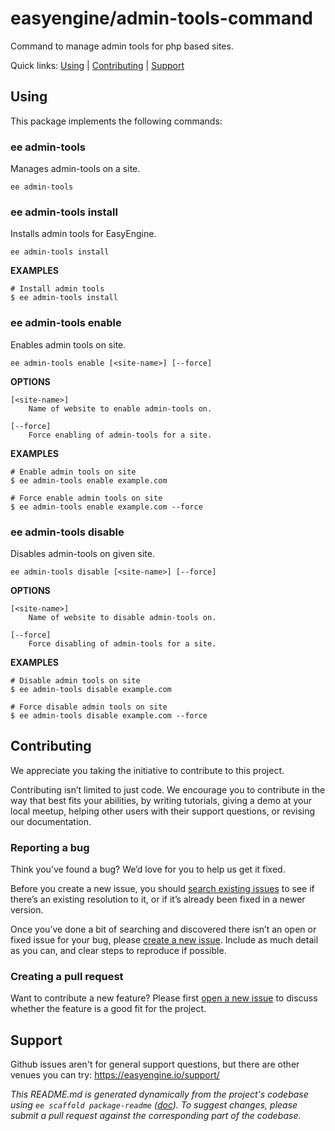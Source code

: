 easyengine/admin-tools-command
==============================

Command to manage admin tools for php based sites.



Quick links: [Using](#using) | [Contributing](#contributing) | [Support](#support)

## Using

This package implements the following commands:

### ee admin-tools

Manages admin-tools on a site.

~~~
ee admin-tools
~~~





### ee admin-tools install

Installs admin tools for EasyEngine.

~~~
ee admin-tools install 
~~~

**EXAMPLES**

    # Install admin tools
    $ ee admin-tools install



### ee admin-tools enable

Enables admin tools on site.

~~~
ee admin-tools enable [<site-name>] [--force]
~~~

**OPTIONS**

	[<site-name>]
		Name of website to enable admin-tools on.

	[--force]
		Force enabling of admin-tools for a site.

**EXAMPLES**

    # Enable admin tools on site
    $ ee admin-tools enable example.com

    # Force enable admin tools on site
    $ ee admin-tools enable example.com --force



### ee admin-tools disable

Disables admin-tools on given site.

~~~
ee admin-tools disable [<site-name>] [--force]
~~~

**OPTIONS**

	[<site-name>]
		Name of website to disable admin-tools on.

	[--force]
		Force disabling of admin-tools for a site.

**EXAMPLES**

    # Disable admin tools on site
    $ ee admin-tools disable example.com

    # Force disable admin tools on site
    $ ee admin-tools disable example.com --force

## Contributing

We appreciate you taking the initiative to contribute to this project.

Contributing isn’t limited to just code. We encourage you to contribute in the way that best fits your abilities, by writing tutorials, giving a demo at your local meetup, helping other users with their support questions, or revising our documentation.


### Reporting a bug

Think you’ve found a bug? We’d love for you to help us get it fixed.

Before you create a new issue, you should [search existing issues](https://github.com/easyengine/admin-tools-command/issues?q=label%3Abug%20) to see if there’s an existing resolution to it, or if it’s already been fixed in a newer version.

Once you’ve done a bit of searching and discovered there isn’t an open or fixed issue for your bug, please [create a new issue](https://github.com/easyengine/admin-tools-command/issues/new). Include as much detail as you can, and clear steps to reproduce if possible.

### Creating a pull request

Want to contribute a new feature? Please first [open a new issue](https://github.com/easyengine/admin-tools-command/issues/new) to discuss whether the feature is a good fit for the project.

## Support

Github issues aren't for general support questions, but there are other venues you can try: https://easyengine.io/support/


*This README.md is generated dynamically from the project's codebase using `ee scaffold package-readme` ([doc](https://github.com/EasyEngine/scaffold-command)). To suggest changes, please submit a pull request against the corresponding part of the codebase.*
